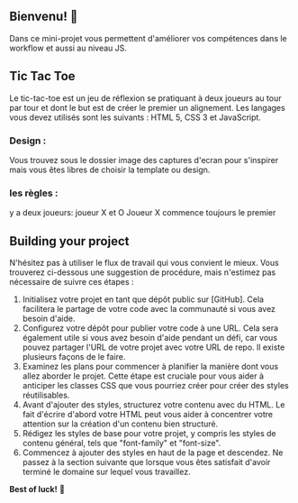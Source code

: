 ## Bienvenu! 👋
Dans ce mini-projet vous permettent d'améliorer vos compétences dans le workflow et aussi au niveau JS.

## Tic Tac Toe
Le tic-tac-toe est un jeu de réflexion se pratiquant à deux joueurs au tour par tour et dont le but est de créer le premier un alignement.
Les langages vous devez utilisés sont les suivants : HTML 5, CSS 3 et JavaScript.

### Design :
Vous trouvez sous le dossier image des captures d'ecran pour s'inspirer mais vous êtes libres de choisir la template ou design.

### les règles :
y a deux joueurs: joueur X et O
Joueur X commence toujours le premier

## Building your project

N'hésitez pas à utiliser le flux de travail qui vous convient le mieux. Vous trouverez ci-dessous une suggestion de procédure, mais n'estimez pas nécessaire de suivre ces étapes :

1. Initialisez votre projet en tant que dépôt public sur [GitHub]. Cela facilitera le partage de votre code avec la communauté si vous avez besoin d'aide.
2. Configurez votre dépôt pour publier votre code à une URL. Cela sera également utile si vous avez besoin d'aide pendant un défi, car vous pouvez partager l'URL de votre projet avec votre URL de repo. Il existe plusieurs façons de le faire.
3. Examinez les plans pour commencer à planifier la manière dont vous allez aborder le projet. Cette étape est cruciale pour vous aider à anticiper les classes CSS que vous pourriez créer pour créer des styles réutilisables.
4. Avant d'ajouter des styles, structurez votre contenu avec du HTML. Le fait d'écrire d'abord votre HTML peut vous aider à concentrer votre attention sur la création d'un contenu bien structuré.
5. Rédigez les styles de base pour votre projet, y compris les styles de contenu général, tels que "font-family" et "font-size".
6. Commencez à ajouter des styles en haut de la page et descendez. Ne passez à la section suivante que lorsque vous êtes satisfait d'avoir terminé le domaine sur lequel vous travaillez.

**Best of luck!** 🚀
